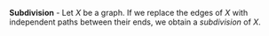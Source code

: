 **Subdivision** - Let $X$ be a graph. If we replace the edges of $X$ with independent paths between their ends, we obtain a *subdivision* of $X.$